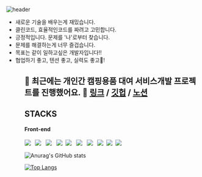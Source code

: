 ![header](https://capsule-render.vercel.app/api?height=180&type=waving&color=0:9ADCFF,100:FFF89A&section=header&text=👋%20I'm%20홍인열&fontSize=70&fontAlign=75&fontAlignY=33)

<ul>
  <li>새로운 기술을 배우는게 재밌습니다.</li>
  <li>클린코드, 효율적인코드를 짜려고 고민합니다.</li>
  <li>긍정적입니다. 문제를 '나'로부터 찾습니다.</li>
  <li>문제를 해결하는게 너무 즐겁습니다.</li>
  <li>목표는 같이 일하고싶은 개발자입니다!!</li>
  <li>협업하기 좋고, 텐션 좋고, 실력도 좋고🤩!</li>
<ul> 


## 👣 최근에는 개인간 캠핑용품 대여 서비스개발 프로젝트를 진행했어요. 👀 [링크](https://campbu.cf) / [깃헙](https://github.com/codestates/Campbu) / [노션](https://www.notion.so/1-Code-Columbus-Campbu-055d9227c64d48f8a7462f7a087d75f1)

## STACKS 
#### Front-end
<img src="https://img.shields.io/badge/React-0088CC?style=round-square&logo=React&logoColor=61DBFB"/></a> &nbsp;
<img src="https://img.shields.io/badge/TypeScript-00B3E0?style=round-square&logo=Typescript&logoColor=#339933"/></a> &nbsp;
<img src="https://img.shields.io/badge/ReactRouter-darkgray?style=round-square&logo=React-Router&logoColor=#CA4245"/></a> &nbsp;
<img src="https://img.shields.io/badge/StyledComponents-9999FF?style=round-square&logo=Styled-Components&logoColor=DB7093"/></a>&nbsp;
<img src="https://img.shields.io/badge/JavaScript-C2A633?style=round-square&logo=JavaScript&logoColor=F7DF1E"/></a> &nbsp;
<img src="https://img.shields.io/badge/HTML5-990000?style=round-square&logo=html5&logoColor=#339933"/></a> &nbsp;
<img src="https://img.shields.io/badge/CSS3-F09D13?style=round-square&logo=CSS3&logoColor=#339933"/></a> &nbsp;
<img src="https://img.shields.io/badge/Recoil-3777e5?style=round-square&logo=Recoil&logoColor=DB7093"/></a>&nbsp;
<img src="https://img.shields.io/badge/Emotion-d36ac2?style=round-square&logo=Emotion&logoColor=DB7093"/></a>&nbsp;
<img src="https://img.shields.io/badge/Axios-671cdf?style=round-square&logo=Axios&logoColor=white"/></a> &nbsp;

  
![Anurag's GitHub stats](https://github-readme-stats.vercel.app/api?username=hinyc&show_icons=true&title_color=E6D5B8&text_color=F0A500&icon_color=1B1A17)

[![Top Langs](https://github-readme-stats.vercel.app/api/top-langs/?username=anuraghazra&layout=compact&hide=GLSL&langs_count=4)](https://github.com/hinyc/github-readme-stats)

